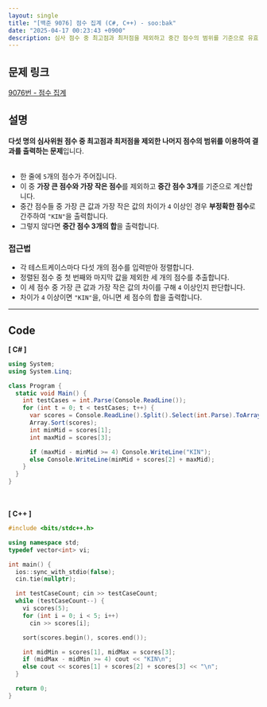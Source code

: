 ```yaml
---
layout: single
title: "[백준 9076] 점수 집계 (C#, C++) - soo:bak"
date: "2025-04-17 00:23:43 +0900"
description: 심사 점수 중 최고점과 최저점을 제외하고 중간 점수의 범위를 기준으로 유효 여부를 판단하는 백준 9076번 점수 집계 문제의 C# 및 C++ 풀이 및 해설
---
```


## 문제 링크
[9076번 - 점수 집계](https://www.acmicpc.net/problem/9076)

## 설명
**다섯 명의 심사위원 점수 중 최고점과 최저점을 제외한 나머지 점수의 범위를 이용하여 결과를 출력하는 문제**입니다.<br>
<br>

- 한 줄에 `5`개의 점수가 주어집니다.<br>
- 이 중 **가장 큰 점수와 가장 작은 점수**를 제외하고 **중간 점수 3개**를 기준으로 계산합니다.<br>
- 중간 점수들 중 가장 큰 값과 가장 작은 값의 차이가 `4` 이상인 경우 **부정확한 점수**로 간주하여 `"KIN"`을 출력합니다.<br>
- 그렇지 않다면 **중간 점수 3개의 합**을 출력합니다.<br>

### 접근법
- 각 테스트케이스마다 다섯 개의 점수를 입력받아 정렬합니다.<br>
- 정렬된 점수 중 첫 번째와 마지막 값을 제외한 세 개의 점수를 추출합니다.<br>
- 이 세 점수 중 가장 큰 값과 가장 작은 값의 차이를 구해 `4` 이상인지 판단합니다.<br>
- 차이가 `4` 이상이면 `"KIN"`을, 아니면 세 점수의 합을 출력합니다.<br>

---

## Code
<b>[ C# ] </b>
<br>

```csharp
using System;
using System.Linq;

class Program {
  static void Main() {
    int testCases = int.Parse(Console.ReadLine());
    for (int t = 0; t < testCases; t++) {
      var scores = Console.ReadLine().Split().Select(int.Parse).ToArray();
      Array.Sort(scores);
      int minMid = scores[1];
      int maxMid = scores[3];

      if (maxMid - minMid >= 4) Console.WriteLine("KIN");
      else Console.WriteLine(minMid + scores[2] + maxMid);
    }
  }
}
```

<br><br>
<b>[ C++ ] </b>
<br>

```cpp
#include <bits/stdc++.h>

using namespace std;
typedef vector<int> vi;

int main() {
  ios::sync_with_stdio(false);
  cin.tie(nullptr);

  int testCaseCount; cin >> testCaseCount;
  while (testCaseCount--) {
    vi scores(5);
    for (int i = 0; i < 5; i++)
      cin >> scores[i];

    sort(scores.begin(), scores.end());

    int midMin = scores[1], midMax = scores[3];
    if (midMax - midMin >= 4) cout << "KIN\n";
    else cout << scores[1] + scores[2] + scores[3] << "\n";
  }

  return 0;
}
```
